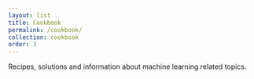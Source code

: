 ```yaml
---
layout: list
title: Cookbook 
permalink: /cookbook/
collection: cookbook
order: 3
---
```

Recipes, solutions and information about machine learning related topics.
